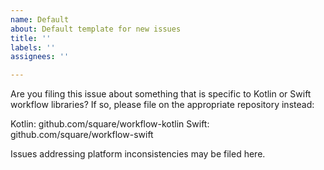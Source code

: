 ```yaml
---
name: Default
about: Default template for new issues
title: ''
labels: ''
assignees: ''

---
```


Are you filing this issue about something that is specific to Kotlin or Swift workflow libraries? If so, please file on the appropriate repository instead:

Kotlin: github.com/square/workflow-kotlin
Swift: github.com/square/workflow-swift

Issues addressing platform inconsistencies may be filed here.
